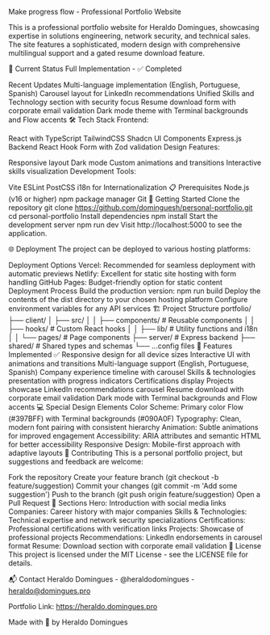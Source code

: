 Make progress flow - Professional Portfolio Website

This is a professional portfolio website for Heraldo Domingues, showcasing expertise in solutions engineering, network security, and technical sales. The site features a sophisticated, modern design with comprehensive multilingual support and a gated resume download feature.

🚀 Current Status
Full Implementation - ✅ Completed

Recent Updates
Multi-language implementation (English, Portuguese, Spanish)
Carousel layout for LinkedIn recommendations
Unified Skills and Technology section with security focus
Resume download form with corporate email validation
Dark mode theme with Terminal backgrounds and Flow accents
🛠️ Tech Stack
Frontend:

React with TypeScript
TailwindCSS
Shadcn UI Components
Express.js Backend
React Hook Form with Zod validation
Design Features:

Responsive layout
Dark mode
Custom animations and transitions
Interactive skills visualization
Development Tools:

Vite
ESLint
PostCSS
i18n for Internationalization
📋 Prerequisites
Node.js (v16 or higher)
npm package manager
Git
🚀 Getting Started
Clone the repository
git clone https://github.com/dominguesh/personal-portfolio.git
cd personal-portfolio
Install dependencies
npm install
Start the development server
npm run dev
Visit http://localhost:5000 to see the application.

🌐 Deployment
The project can be deployed to various hosting platforms:

Deployment Options
Vercel: Recommended for seamless deployment with automatic previews
Netlify: Excellent for static site hosting with form handling
GitHub Pages: Budget-friendly option for static content
Deployment Process
Build the production version: npm run build
Deploy the contents of the dist directory to your chosen hosting platform
Configure environment variables for any API services
🏗️ Project Structure
portfolio/
├── client/
│   ├── src/
│   │   ├── components/       # Reusable components
│   │   ├── hooks/            # Custom React hooks
│   │   ├── lib/              # Utility functions and i18n
│   │   └── pages/            # Page components
├── server/                   # Express backend
├── shared/                   # Shared types and schemas
└── ...config files
🎯 Features
Implemented ✅
Responsive design for all device sizes
Interactive UI with animations and transitions
Multi-language support (English, Portuguese, Spanish)
Company experience timeline with carousel
Skills & technologies presentation with progress indicators
Certifications display
Projects showcase
LinkedIn recommendations carousel
Resume download with corporate email validation
Dark mode with Terminal backgrounds and Flow accents
💻 Special Design Elements
Color Scheme: Primary color Flow (#397BFF) with Terminal backgrounds (#090A0F)
Typography: Clean, modern font pairing with consistent hierarchy
Animation: Subtle animations for improved engagement
Accessibility: ARIA attributes and semantic HTML for better accessibility
Responsive Design: Mobile-first approach with adaptive layouts
🤝 Contributing
This is a personal portfolio project, but suggestions and feedback are welcome:

Fork the repository
Create your feature branch (git checkout -b feature/suggestion)
Commit your changes (git commit -m 'Add some suggestion')
Push to the branch (git push origin feature/suggestion)
Open a Pull Request
📝 Sections
Hero: Introduction with social media links
Companies: Career history with major companies
Skills & Technologies: Technical expertise and network security specializations
Certifications: Professional certifications with verification links
Projects: Showcase of professional projects
Recommendations: LinkedIn endorsements in carousel format
Resume: Download section with corporate email validation
📜 License
This project is licensed under the MIT License - see the LICENSE file for details.

📬 Contact
Heraldo Domingues - @heraldodomingues - heraldo@domingues.pro

Portfolio Link: https://heraldo.domingues.pro

Made with 💙 by Heraldo Domingues
